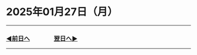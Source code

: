 # 2025年01月27日（月）

---

### [◀️前日へ](https://github.com/yuasys/chatty-journal/blob/main/2025/01/2025-01-26.md)&emsp;&emsp;&emsp;&emsp;[翌日へ▶️](https://github.com/yuasys/chatty-journal/blob/main/2025/01/2025-01-28.md)

---
